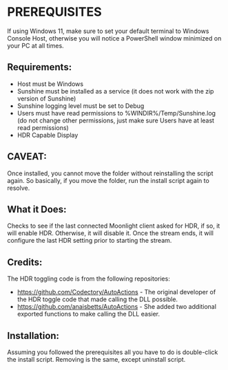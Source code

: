 # PREREQUISITES

If using Windows 11, make sure to set your default terminal to Windows Console Host, otherwise you will notice a PowerShell window minimized on your PC at all times.

## Requirements:
- Host must be Windows
- Sunshine must be installed as a service (it does not work with the zip version of Sunshine)
- Sunshine logging level must be set to Debug
- Users must have read permissions to %WINDIR%/Temp/Sunshine.log (do not change other permissions, just make sure Users have at least read permissions)
- HDR Capable Display

## CAVEAT:
Once installed, you cannot move the folder without reinstalling the script again.
So basically, if you move the folder, run the install script again to resolve.

## What it Does:
Checks to see if the last connected Moonlight client asked for HDR, if so, it will enable HDR. Otherwise, it will disable it.
Once the stream ends, it will configure the last HDR setting prior to starting the stream.

## Credits:
The HDR toggling code is from the following repositories:
- https://github.com/Codectory/AutoActions - The original developer of the HDR toggle code that made calling the DLL possible.
- https://github.com/anaisbetts/AutoActions - She added two additional exported functions to make calling the DLL easier.

## Installation:
Assuming you followed the prerequisites all you have to do is double-click the install script. Removing is the same, except uninstall script.
